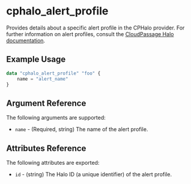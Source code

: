 # cphalo_alert_profile

Provides details about a specific alert profile in the CPHalo provider.
For further information on alert profiles, consult the
[CloudPassage Halo documentation](https://library.cloudpassage.com/help/cloudpassage-api-documentation#alert-profiles).

## Example Usage

```terraform
data "cphalo_alert_profile" "foo" {
	name = "alert_name"
}
```

## Argument Reference

The following arguments are supported:

* `name` - (Required, string) The name of the alert profile.

## Attributes Reference

The following attributes are exported:

* `id` - (string) The Halo ID (a unique identifier) of the alert profile.
